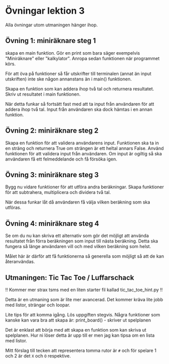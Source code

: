 # Övningar lektion 3

Alla övningar utom utmaningen hänger ihop.

## Övning 1: miniräknare steg 1

skapa en main funktion. Gör en print som bara säger exempelvis "Miniräknare" eller "kalkylator". Anropa sedan funktionen när programmet körs.

För att öva på funktioner så får utskrifter till terminalen (annat än input utskriften) inte ske någon annanstans än i main() funktionen.

Skapa en funktion som kan addera ihop två tal och returnera resultatet. Skriv ut resultatet i main funktionen.

När detta funkar så fortsätt fast med att ta input från användaren för att addera ihop två tal. Input från användaren ska dock hämtas i en annan funktion.

## Övning 2: miniräknare steg 2

Skapa en funktion för att validera användarens input. Funktionen ska ta in en sträng och returnera True om strängen är ett heltal annars False. Använd funktionen för att validera input från användaren. Om input är ogiltig så ska användaren få ett felmeddelande och få försöka igen.

## Övning 3: miniräknare steg 3

Bygg nu vidare funktioner för att utföra andra beräkningar. Skapa funktioner för att subtrahera, multiplicera och dividera två tal.

När dessa funkar låt då användaren få välja vilken beräkning som ska utföras.

## Övning 4: miniräknare steg 4

Se om du nu kan skriva ett alternativ som gör det möjligt att använda resultatet från förra beräkningen som input till nästa beräkning. Detta ska fungera så länge användaren vill och med vilken beräkning som helst.

Målet här är därför att få funktionerna så generella som möjligt så att de kan återanvändas.

## Utmaningen: Tic Tac Toe / Luffarschack

!! Kommer mer strax tsms med en liten starter fil kallad tic_tac_toe_hint.py !!

Detta är en utmaning som är lite mer avancerad. Det kommer kräva lite jobb med listor, strängar och loopar.

Lite tips för att komma igång.
Lös uppgiften stegvis. Några funktioner som kanske kan vara bra att skapa är:
print_board() - skriver ut spelplanen

Det är enklast att börja med att skapa en funktion som kan skriva ut spelplanen. Hur ni löser detta är upp till er men jag kan tipsa om en lista med listor.

Mitt förslag till tecken att representera tomma rutor är `#` och för spelare 1 och 2 är det `X` och `O` respektive.
